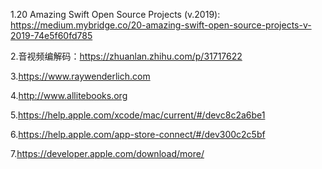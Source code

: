 1.20 Amazing Swift Open Source Projects (v.2019):
    https://medium.mybridge.co/20-amazing-swift-open-source-projects-v-2019-74e5f60fd785
    
2.音视频编解码：https://zhuanlan.zhihu.com/p/31717622

3.https://www.raywenderlich.com

4.http://www.allitebooks.org

5.https://help.apple.com/xcode/mac/current/#/devc8c2a6be1

6.https://help.apple.com/app-store-connect/#/dev300c2c5bf

7.https://developer.apple.com/download/more/
